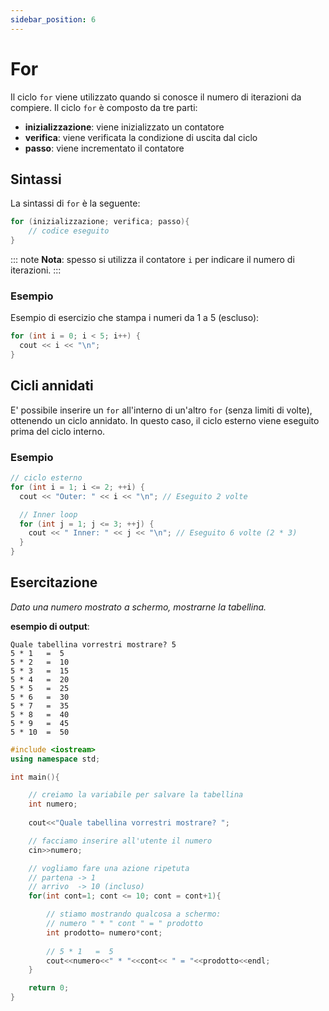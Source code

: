 ```yaml
---
sidebar_position: 6
---
```


# For

Il ciclo `for` viene utilizzato quando si conosce il numero di iterazioni da compiere. Il ciclo `for` è composto da tre parti:

- **inizializzazione**: viene inizializzato un contatore
- **verifica**: viene verificata la condizione di uscita dal ciclo
- **passo**: viene incrementato il contatore

## Sintassi

La sintassi di `for` è la seguente:

```cpp
for (inizializzazione; verifica; passo){
	// codice eseguito
}
```

::: note
**Nota**: spesso si utilizza il contatore `i` per indicare il numero di iterazioni.
:::

### Esempio

Esempio di esercizio che stampa i numeri da 1 a 5 (escluso):

```cpp
for (int i = 0; i < 5; i++) {
  cout << i << "\n";
}
```

## Cicli annidati

E' possibile inserire un `for` all'interno di un'altro `for` (senza limiti di volte), ottenendo un ciclo annidato. In questo caso, il ciclo esterno viene eseguito prima del ciclo interno.

### Esempio

```cpp
// ciclo esterno
for (int i = 1; i <= 2; ++i) {
  cout << "Outer: " << i << "\n"; // Eseguito 2 volte

  // Inner loop
  for (int j = 1; j <= 3; ++j) {
    cout << " Inner: " << j << "\n"; // Eseguito 6 volte (2 * 3)
  }
}
```

## Esercitazione
_Dato una numero mostrato a schermo, mostrarne la tabellina._

**esempio di output**:

```text
Quale tabellina vorrestri mostrare? 5
5 * 1   =  5
5 * 2   =  10
5 * 3   =  15
5 * 4   =  20
5 * 5   =  25
5 * 6   =  30
5 * 7   =  35
5 * 8   =  40
5 * 9   =  45
5 * 10  =  50
```

```cpp
#include <iostream>
using namespace std;

int main(){

	// creiamo la variabile per salvare la tabellina
	int numero;
	
	cout<<"Quale tabellina vorrestri mostrare? ";

	// facciamo inserire all'utente il numero
	cin>>numero;

	// vogliamo fare una azione ripetuta
	// partena -> 1
	// arrivo  -> 10 (incluso)
	for(int cont=1; cont <= 10; cont = cont+1){

		// stiamo mostrando qualcosa a schermo:
		// numero " * " cont " = " prodotto
		int prodotto= numero*cont;
		
		// 5 * 1   =  5
		cout<<numero<<" * "<<cont<< " = "<<prodotto<<endl;
	}

	return 0;
}
```